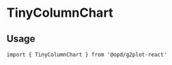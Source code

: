 # TinyColumnChart

## Usage

```tsx | pure
import { TinyColumnChart } from '@opd/g2plot-react'
```

<API src="../../src/plots/tiny-column/index.tsx" />
